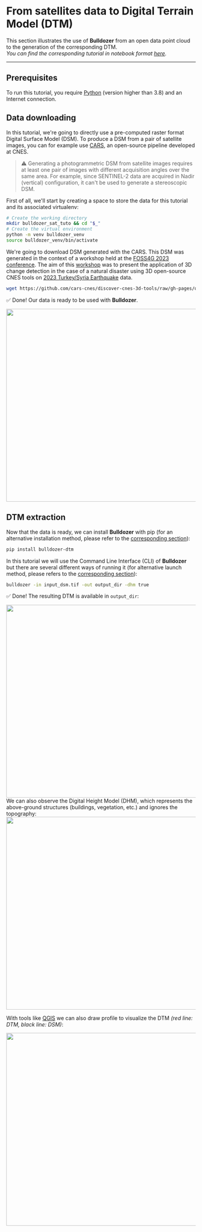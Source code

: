 # From satellites data to Digital Terrain Model (DTM)
This section illustrates the use of **Bulldozer** from an open data point cloud to the generation of the corresponding DTM.  
_You can find the corresponding tutorial in notebook format [here](../notebooks/tutorials/From_Satellites_data_to_DTM.ipynb)._
___

## Prerequisites
To run this tutorial, you require [Python](https://www.python.org/downloads/) (version higher than 3.8) and an Internet connection.



## Data downloading

In this tutorial, we're going to directly use a pre-computed raster format Digital Surface Model (DSM). To produce a DSM from a pair of satellite images, you can for example use [CARS](https://github.com/CNES/cars), an open-source pipeline developed at CNES.

>⚠️ Generating a photogrammetric DSM from satellite images requires at least one pair of images with different acquisition angles over the same area. For example, since SENTINEL-2 data are acquired in Nadir (vertical) configuration, it can't be used to generate a stereoscopic DSM. 


First of all, we'll start by creating a space to store the data for this tutorial and its associated virtualenv: 
``` sh
# Create the working directory
mkdir bulldozer_sat_tuto && cd "$_"
# Create the virtual environment
python -m venv bulldozer_venv
source bulldozer_venv/bin/activate
```
We're going to download DSM generated with the CARS. This DSM was generated in the context of a workshop held at the [FOSS4G 2023 conference](https://2023.foss4g.org/). The aim of this [workshop](https://talks.osgeo.org/foss4g-2023-workshop/talk/9BKXGC/) was to present the application of 3D change detection in the case of a natural disaster using 3D open-source CNES tools on [2023 Turkey/Syria Earthquake](https://en.wikipedia.org/wiki/2023_Turkey%E2%80%93Syria_earthquake) data.
```sh
wget https://github.com/cars-cnes/discover-cnes-3d-tools/raw/gh-pages/outputs_turkey/outputs_cars_pre_event/cars_dsm_pre_event.tif
```

✅ Done! Our data is ready to be used with **Bulldozer**.
<div align="left">
    <img src="https://raw.githubusercontent.com/CNES/bulldozer/master/docs/source/images/tutorial_DSM_Nice.png" width=512>
</div>

## DTM extraction
Now that the data is ready, we can install **Bulldozer** with pip (for an alternative installation method, please refer to the [corresponding section](../INSTALLATION.md)):
```sh
pip install bulldozer-dtm
```
In this tutorial we will use the Command Line Interface (CLI) of **Bulldozer** but there are several different ways of running it (for alternative launch method, please refers to the [corresponding section](../RUN_BULLDOZER.md)):
```sh
bulldozer -in input_dsm.tif -out output_dir -dhm true
```
✅ Done! The resulting DTM is available in `output_dir`:

<div align="left">
    <img src="https://raw.githubusercontent.com/CNES/bulldozer/master/docs/source/images/tutorial_result_DTM_Nice.png" width=512>
</div>
We can also observe the Digital Height Model (DHM), which represents the above-ground structures (buildings, vegetation, etc.) and ignores the topography:

<div align="left">
    <img src="https://raw.githubusercontent.com/CNES/bulldozer/master/docs/source/images/tutorial_result_DHM_Nice.png" width=512>
</div>

With tools like [QGIS](https://www.qgis.org/en/site/) we can also draw profile to visualize the DTM _(red line: DTM, black line: DSM)_:

<div align="left">
    <img src="https://raw.githubusercontent.com/CNES/bulldozer/master/docs/source/images/tutorial_result_profile_Turkey.png" width=512>
    
</div>
